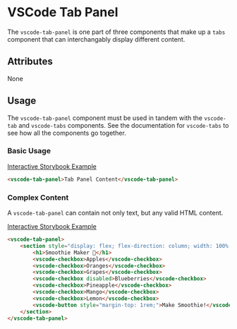 # VSCode Tab Panel

The `vscode-tab-panel` is one part of three components that make up a `tabs` component that can interchangably display different content.

## Attributes

None

## Usage

The `vscode-tab-panel` component must be used in tandem with the `vscode-tab` and `vscode-tabs` components. See the documentation for `vscode-tabs` to see how all the components go together.

### Basic Usage

[Interactive Storybook Example](https://mttallac.azurewebsites.net/?path=/story/library-tabs--default)

```html
<vscode-tab-panel>Tab Panel Content</vscode-tab-panel>
```

### Complex Content

A `vscode-tab-panel` can contain not only text, but any valid HTML content.

[Interactive Storybook Example](https://mttallac.azurewebsites.net/?path=/story/library-tabs--with-complex-panel-content)

```html
<vscode-tab-panel>
	<section style="display: flex; flex-direction: column; width: 100%;">
		<h1>Smoothie Maker 🍓</h1>
		<vscode-checkbox>Apples</vscode-checkbox>
		<vscode-checkbox>Oranges</vscode-checkbox>
		<vscode-checkbox>Grapes</vscode-checkbox>
		<vscode-checkbox disabled>Blueberries</vscode-checkbox>
		<vscode-checkbox>Pineapple</vscode-checkbox>
		<vscode-checkbox>Mango</vscode-checkbox>
		<vscode-checkbox>Lemon</vscode-checkbox>
		<vscode-button style="margin-top: 1rem;">Make Smoothie!</vscode-button>
	</section>
</vscode-tab-panel>
```
